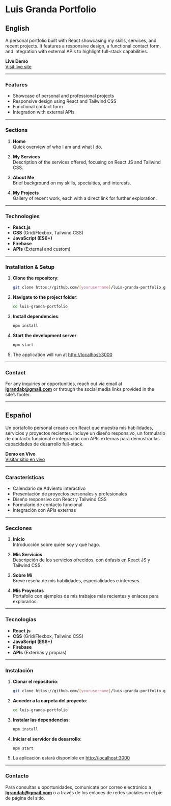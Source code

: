 # Luis Granda Portfolio

## English

A personal portfolio built with React showcasing my skills, services, and recent projects. It features a responsive design, a functional contact form, and integration with external APIs to highlight full-stack capabilities.

**Live Demo**  
[Visit live site](https://lfgranda3.netlify.app/)

---

### Features

- Showcase of personal and professional projects  
- Responsive design using React and Tailwind CSS  
- Functional contact form  
- Integration with external APIs  

---

### Sections

1. **Home**  
   Quick overview of who I am and what I do.

2. **My Services**  
   Description of the services offered, focusing on React JS and Tailwind CSS.

3. **About Me**  
   Brief background on my skills, specialties, and interests.

4. **My Projects**  
   Gallery of recent work, each with a direct link for further exploration.

---

### Technologies

- **React.js**  
- **CSS** (Grid/Flexbox, Tailwind CSS)  
- **JavaScript (ES6+)**  
- **Firebase**  
- **APIs** (External and custom)

---

### Installation & Setup

1. **Clone the repository**:
    ```bash
    git clone https://github.com/[yourusername]/luis-granda-portfolio.git
    ```

2. **Navigate to the project folder**:
    ```bash
    cd luis-granda-portfolio
    ```

3. **Install dependencies**:
    ```bash
    npm install
    ```

4. **Start the development server**:
    ```bash
    npm start
    ```

5. The application will run at [http://localhost:3000](http://localhost:3000)

---

### Contact

For any inquiries or opportunities, reach out via email at **lgrandab@gmail.com** or through the social media links provided in the site’s footer.

---

## Español

Un portafolio personal creado con React que muestra mis habilidades, servicios y proyectos recientes. Incluye un diseño responsivo, un formulario de contacto funcional e integración con APIs externas para demostrar las capacidades de desarrollo full-stack.

**Demo en Vivo**  
[Visitar sitio en vivo](https://lfgranda3.netlify.app/)

---

### Características

- Calendario de Adviento interactivo  
- Presentación de proyectos personales y profesionales  
- Diseño responsivo con React y Tailwind CSS  
- Formulario de contacto funcional  
- Integración con APIs externas  

---

### Secciones

1. **Inicio**  
   Introducción sobre quién soy y qué hago.

2. **Mis Servicios**  
   Descripción de los servicios ofrecidos, con énfasis en React JS y Tailwind CSS.

3. **Sobre Mí**  
   Breve reseña de mis habilidades, especialidades e intereses.

4. **Mis Proyectos**  
   Portafolio con ejemplos de mis trabajos más recientes y enlaces para explorarlos.

---

### Tecnologías

- **React.js**  
- **CSS** (Grid/Flexbox, Tailwind CSS)  
- **JavaScript (ES6+)**  
- **Firebase**  
- **APIs** (Externas y propias)

---

### Instalación

1. **Clonar el repositorio**:
    ```bash
    git clone https://github.com/[yourusername]/luis-granda-portfolio.git
    ```

2. **Acceder a la carpeta del proyecto**:
    ```bash
    cd luis-granda-portfolio
    ```

3. **Instalar las dependencias**:
    ```bash
    npm install
    ```

4. **Iniciar el servidor de desarrollo**:
    ```bash
    npm start
    ```

5. La aplicación estará disponible en [http://localhost:3000](http://localhost:3000)

---

### Contacto

Para consultas u oportunidades, comunícate por correo electrónico a **lgrandab@gmail.com** o a través de los enlaces de redes sociales en el pie de página del sitio.

  